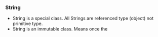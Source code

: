 ### String
- String is a special class. All Strings are referenced type (object) not primitive type.
- String is an immutable class. Means once the 
